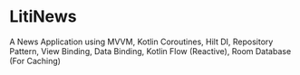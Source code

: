 # LitiNews
A News Application using MVVM, Kotlin Coroutines, Hilt DI, Repository Pattern, View Binding, Data Binding, Kotlin Flow (Reactive), Room Database (For Caching)
